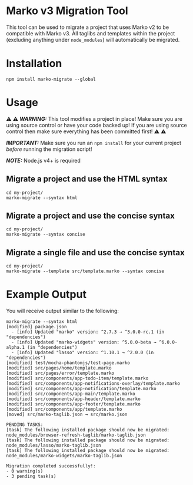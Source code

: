 Marko v3 Migration Tool
=======================

This tool can be used to migrate a project that uses Marko v2 to be compatible with Marko v3. All taglibs and templates within the project (excluding anything under `node_modules`) will automatically be migrated.

# Installation

```
npm install marko-migrate --global
```

# Usage

:warning: :warning: ___WARNING:___ This tool modifies a project in place! Make sure you are using source control or have your code backed up! If you are using source control then make sure everything has been committed first! :warning: :warning:

___IMPORTANT:___ Make sure you run an `npm install` for your current project _before_ running the migration script!

___NOTE:___ Node.js v4+ is required

## Migrate a project and use the HTML syntax

```
cd my-project/
marko-migrate --syntax html
```

## Migrate a project and use the concise syntax

```
cd my-project/
marko-migrate --syntax concise
```

## Migrate a single file and use the concise syntax

```
cd my-project/
marko-migrate --template src/template.marko --syntax concise
```

# Example Output

You will receive output similar to the following:

```text
marko-migrate --syntax html
[modified] package.json
  - [info] Updated "marko" version: ^2.7.3 → ^3.0.0-rc.1 (in "dependencies")
  - [info] Updated "marko-widgets" version: ^5.0.0-beta → ^6.0.0-alpha.1 (in "dependencies")
  - [info] Updated "lasso" version: ^1.10.1 → ^2.0.0 (in "dependencies")
[modified] test/mocha-phantomjs/test-page.marko
[modified] src/pages/home/template.marko
[modified] src/pages/error/template.marko
[modified] src/components/app-todo-item/template.marko
[modified] src/components/app-notifications-overlay/template.marko
[modified] src/components/app-notification/template.marko
[modified] src/components/app-main/template.marko
[modified] src/components/app-header/template.marko
[modified] src/components/app-footer/template.marko
[modified] src/components/app/template.marko
[moved] src/marko-taglib.json → src/marko.json

PENDING TASKS:
[task] The following installed package should now be migrated: node_modules/browser-refresh-taglib/marko-taglib.json
[task] The following installed package should now be migrated: node_modules/lasso/marko-taglib.json
[task] The following installed package should now be migrated: node_modules/marko-widgets/marko-taglib.json

Migration completed successfully!:
- 0 warning(s)
- 3 pending task(s)
```
